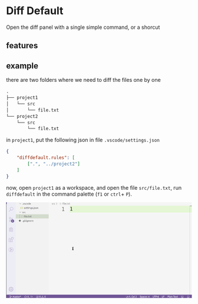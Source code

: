 # Diff Default

Open the diff panel with a single simple command, or a shorcut

## features

## example

there are two folders where we need to diff the files one by one

```txt
.
├── project1
│   └── src
│       └── file.txt
└── project2
    └── src
        └── file.txt
```

in `project1`, put the following json in file `.vscode/settings.json`

```json
{
    "diffdefault.rules": [
        [".", "../project2"]
    ]
}
```

now, open `project1` as a workspace, and open the file `src/file.txt`, run `diffdefault`
in the command palette (`f1` or `ctrl`+ `P`).

![example](example/example.gif "example")

